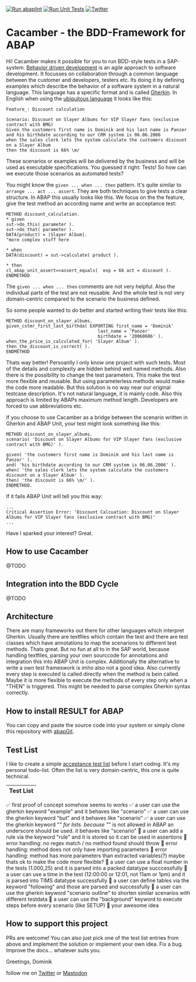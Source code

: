 [![Run abaplint](https://github.com/dominikpanzer/cacamber-BDD-for-ABAP/actions/workflows/lint.yml/badge.svg)](https://github.com/dominikpanzer/cacamber-BDD-for-ABAP/actions/workflows/lint.yml)
[![Run Unit Tests](https://github.com/dominikpanzer/cacamber-BDD-for-ABAP/actions/workflows/unittest.yml/badge.svg)](https://github.com/dominikpanzer/cacamber-BDD-for-ABAP/actions/workflows/unittest.yml)
[![Twitter](https://img.shields.io/twitter/follow/PanzerDominik?style=social)](https://twitter.com/PanzerDominik)

# Cacamber - the BDD-Framework for ABAP

Hi! Cacamber makes it possible for you to run BDD-style tests in a SAP-system. [Behavior driven development](https://en.wikipedia.org/wiki/Behavior-driven_development) is an agile approach to software development. It focusses on collaboration through a common language between the customer and developers, testers etc. Its doing it by defining examples which describe the behavior of a software system in a natural language. This language has a specific format and is called [Gherkin](https://cucumber.io/docs/gherkin/). In English when using the [ubiquitous language](https://martinfowler.com/bliki/UbiquitousLanguage.html) it looks like this:
```
Feature_: Discount calculation

Scenario: Discount on Slayer Albums for VIP Slayer fans (exclusive contract with BMG)
Given the customers first name is Dominik and his last name is Panzer
and his birthdate according to our CRM system is 06.06.2006
when the sales clerk lets the system calculate the customers discount on a Slayer Album
then the discount is 66% \m/
```
These scenarios or examples will be delivered by the business and will be used as executable specifications. You guessed it right: Tests! So how can we execute those scenarios as automated tests?

You might know the `given ... when ... then` pattern. It's quite similar to `arrange ... act ... assert`. They are both techniques to give tests a clear structure. In ABAP this usually looks like this. We focus on the the feature, give the test method an according name and write an acceptance test:

```ABAP
METHOD discount_calculation.
* given
sut->do_this( parameter ).
sut->do_that( parameter ).
DATA(product) = |Slayer Album|.
"more complex stuff here

* when
DATA(discount) = sut->calculate( product ).

* then
cl_abap_unit_assert=>assert_equals(  exp = 66 act = discount ).
ENDMETHOD
```
The `given ... when ... then` comments are not very helpful. Also the individual parts of the test are not reusable. And the whole test is not very domain-centric compared to the scenario the business defined.

So some people wanted to do better and started writing their tests like this:

```ABAP
METHOD discount_on_slayer_albums.
given_cstmr_first_last_birthda( EXPORTING first_name = 'Dominik'
                                   last_name = 'Panzer'
                                   birthdate = '20060606' ).
when_the_price_is_calculated_for( 'Slayer Album' ).
then_the_discount_is_correct( ).
ENDMETHOD
```
Thats way better! Persoanlly I only know one project with such tests. Most of the details and complexity are hidden behind well named methods. Also there is the possibility to change the test parameters. This make the test more flexible and reusable. But using parameterless methods would make the code more readable.
But this solution is no way near our original testcase description. It's not natural language, it is mainly code. Also this approach is limited by ABAPs maximum method length. Developers are forced to use abbreviations etc.

If you choose to use Cacamber as a bridge between the scenario written in Gherkin and ABAP Unit, your test might look something like this:
```ABAP
METHOD discount_on_slayer_albums.
scenario( 'Discount on Slayer Albums for VIP Slayer fans (exclusive contract with BMG)' ).
    
given( 'the customers first name is Dominik and his last name is Panzer' ).
and( 'his birthdate according to our CRM system is 06.06.2006' ).
when( 'the sales clerk lets the system calculate the customers discount on a Slayer Album' ).
then( 'the discount is 66% \m/' ).
ENDMETHOD.
```
  
  If it fails ABAP Unit will tell you this way:
  ```
  ...
Critical Assertion Error: 'Discount Calcuation: Discount on Slayer Albums for VIP Slayer fans (exclusive contract with BMG)'
...
  ```
  
Have I sparked your interest? Great.

## How to use Cacamber
@TODO

## Integration into the BDD Cycle
@TODO

## Architecture
There are many frameworks out there for other languages which interpret Gherkin. Usually there are textfiles which contain the test and there are test classes which have annotations to map the scenarions to different test methods. Thats great. But no fun at all to in the SAP world, because handling textfiles, parsing your own sourccode for annotations and integration this into ABAP Unit is complex. Additionally the alternative to write a own test frameswork is imho also not a good idea. 
Also currently every step is executed is called directly when the method is bein called. Maybe it is more flexible to execute the methods of every step only when a "THEN" is triggered. This might be needed to parse complex Gherkin syntax correctly.

## How to install RESULT for ABAP
You can copy and paste the source code into your system or simply clone this repository with [abapGit](https://abapgit.org/). 

## Test List
I like to create a simple [acceptance test list](https://agiledojo.de/2018-12-16-tdd-testlist/) before I start coding. It's my personal todo-list. Often the list is very domain-centric, this one is quite technical.

|Test List|
|----|
:white_check_mark: first proof of concept somehow seems to works
:white_check_mark: a user can use the gherkin keyword "example" and it behaves like "scenario"
:white_check_mark: a user can use the gherkin keyword "but" and it behaves like "scenario"
:white_check_mark: a user can use the gherkin keyword "*" for lists. because "*" is not allowed in ABAP an underscore should be used. it behaves like "scenario"
:black_square_button: a user can add a rule via the keyword "rule" and it is stored so it can be used in assertions
:black_square_button: error handling: no regex match / no method found should throw
:black_square_button: error handling: method does not only have importing parameters
:black_square_button: error handling: method has more parameters than extracted variables(?) maybe thats ok to make the code more flexible?
:black_square_button: a user can use a float number in the tests (1.000,25) and it is parsed into a packed datatype succcessfully
:black_square_button: a user can use a time in the test (12:00:00 or 12:01, not 11am or 1pm) and it is parsed into TIMS datatype successfully
:black_square_button: a user can define tables via the keyword "following" and those are parsed and successfully
:black_square_button: a user can use the gherkin keyword "scenario outline" to shorten similar scenarios with different testdata
:black_square_button: a user can use the "background" keyword to execute steps before every scenario (like SETUP)
:black_square_button: your awesome idea

## How to support this project

PRs are welcome! You can also just pick one of the test list entries from above and implement the solution or implement your own idea. Fix a bug. Improve the docs... whatever suits you.

Greetings, 
Dominik

follow me on [Twitter](https://twitter.com/PanzerDominik) or [Mastodon](https://sw-development-is.social/web/@PanzerDominik)
